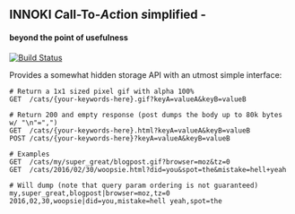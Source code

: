 ## INNOKI *C*all-To-*A*c*t*ion *s*implified -
#### beyond the point of usefulness

[![Build Status](https://travis-ci.org/innoki/cats.svg?branch=master)](https://travis-ci.org/innoki/cats)

Provides a somewhat hidden storage API with an utmost simple interface:

```
# Return a 1x1 sized pixel gif with alpha 100%
GET  /cats/{your-keywords-here}.gif?keyA=valueA&keyB=valueB

# Return 200 and empty response (post dumps the body up to 80k bytes w/ "\n"=",")
GET  /cats/{your-keywords-here}.html?keyA=valueA&keyB=valueB
POST /cats/{your-keywords-here}?keyA=valueA&keyB=valueB
```

```
# Examples
GET  /cats/my/super_great/blogpost.gif?browser=moz&tz=0
GET  /cats/2016/02/30/woopsie.html?did=you&spot=the&mistake=hell+yeah

# Will dump (note that query param ordering is not guaranteed)
my,super_great,blogpost|browser=moz,tz=0
2016,02,30,woopsie|did=you,mistake=hell yeah,spot=the
```
